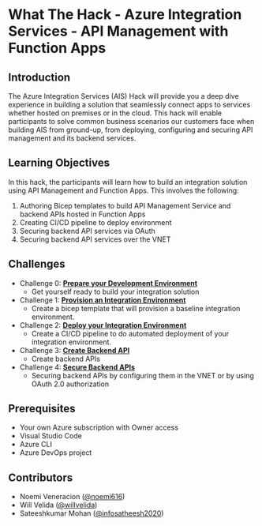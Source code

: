 # What The Hack - Azure Integration Services - API Management with Function Apps

## Introduction
The Azure Integration Services (AIS) Hack will provide you a deep dive experience in building a solution that seamlessly connect apps to services whether hosted on premises or in the cloud.  This hack will enable participants to solve common business scenarios our customers face when building AIS from ground-up, from deploying, configuring and securing API management and its backend services. 


## Learning Objectives
In this hack, the participants will learn how to build an integration solution using API Management and Function Apps.  This involves the following:

1. Authoring Bicep templates to build API Management Service and backend APIs hosted in Function Apps
2. Creating CI/CD pipeline to deploy environment
3. Securing backend API services via OAuth
4. Securing backend API services over the VNET


## Challenges
-  Challenge 0: **[Prepare your Development Environment](Student/Challenge-00.md)**
   - Get yourself ready to build your integration solution
-  Challenge 1: **[Provision an Integration Environment](Student/Challenge-01.md)**
   - Create a bicep template that will provision a baseline integration environment.
-  Challenge 2: **[Deploy your Integration Environment](Student/Challenge-02.md)**
   - Create a CI/CD pipeline to do automated deployment of your integration environment.
-  Challenge 3: **[Create Backend API](Student/Challenge-03.md)**
   - Create backend APIs
-  Challenge 4: **[Secure Backend APIs](Student/Challenge-04.md)**
   - Securing backend APIs by configuring them in the VNET or by using OAuth 2.0 authorization


## Prerequisites
- Your own Azure subscription with Owner access
- Visual Studio Code
- Azure CLI
- Azure DevOps project 


## Contributors
- Noemi Veneracion ([@noemi616](https://github.com/noemi616))
- Will Velida ([@willvelida](https://github.com/willvelida))
- Sateeshkumar Mohan ([@infosatheesh2020](https://github.com/infosatheesh2020))



<!-- 6. Challenge 5: **[Secure backend API using client certificate](Student/Challenge-05.md)**
   - Securing backend API using client certificate -->